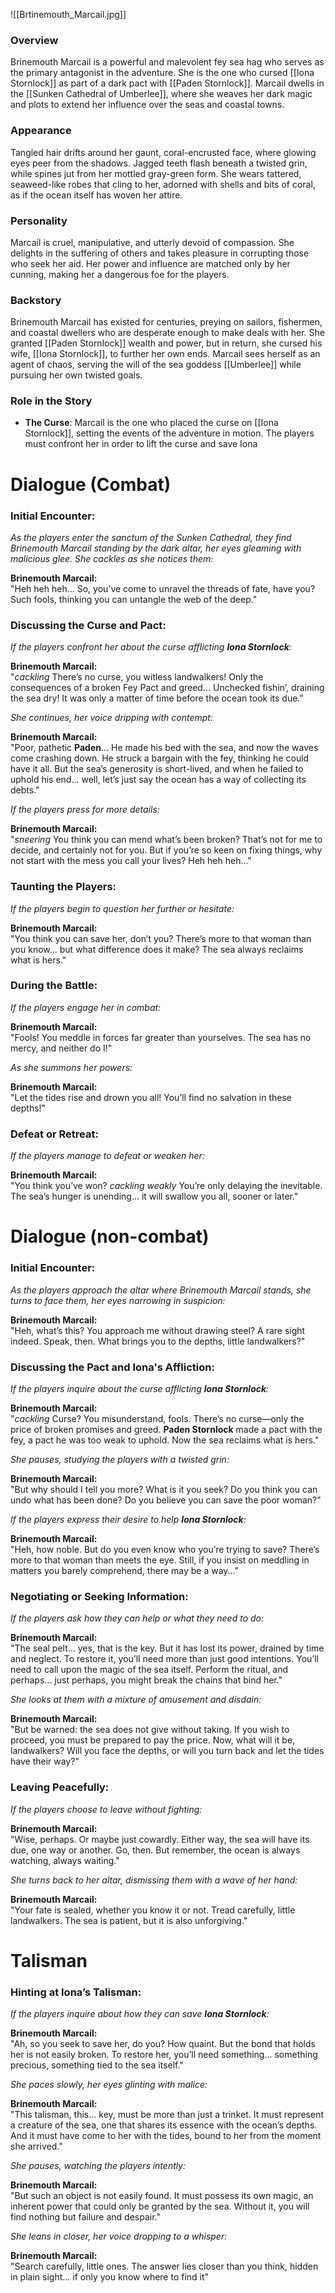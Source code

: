 ![[Brtinemouth_Marcail.jpg]]


### **Overview**
Brinemouth Marcail is a powerful and malevolent fey sea hag who serves as the primary antagonist in the adventure. She is the one who cursed [[Iona Stornlock]] as part of a dark pact with [[Paden Stornlock]]. Marcail dwells in the [[Sunken Cathedral of Umberlee]], where she weaves her dark magic and plots to extend her influence over the seas and coastal towns.

### **Appearance**
Tangled hair drifts around her gaunt, coral-encrusted face, where glowing eyes peer from the shadows. Jagged teeth flash beneath a twisted grin, while spines jut from her mottled gray-green form. She wears tattered, seaweed-like robes that cling to her, adorned with shells and bits of coral, as if the ocean itself has woven her attire.

### **Personality**
Marcail is cruel, manipulative, and utterly devoid of compassion. She delights in the suffering of others and takes pleasure in corrupting those who seek her aid. Her power and influence are matched only by her cunning, making her a dangerous foe for the players.

### **Backstory**
Brinemouth Marcail has existed for centuries, preying on sailors, fishermen, and coastal dwellers who are desperate enough to make deals with her. She granted [[Paden Stornlock]] wealth and power, but in return, she cursed his wife, [[Iona Stornlock]], to further her own ends. Marcail sees herself as an agent of chaos, serving the will of the sea goddess [[Umberlee]] while pursuing her own twisted goals.

### **Role in the Story**
- **The Curse**: Marcail is the one who placed the curse on [[Iona Stornlock]], setting the events of the adventure in motion. The players must confront her in order to lift the curse and save Iona
# Dialogue (Combat)

### **Initial Encounter:**

_As the players enter the sanctum of the Sunken Cathedral, they find Brinemouth Marcail standing by the dark altar, her eyes gleaming with malicious glee. She cackles as she notices them:_

**Brinemouth Marcail:**  
"Heh heh heh... So, you’ve come to unravel the threads of fate, have you? Such fools, thinking you can untangle the web of the deep."

### **Discussing the Curse and Pact:**

_If the players confront her about the curse afflicting **Iona Stornlock**:_

**Brinemouth Marcail:**  
"*cackling* There’s no curse, you witless landwalkers! Only the consequences of a broken Fey Pact and greed... Unchecked fishin’, draining the sea dry! It was only a matter of time before the ocean took its due."

_She continues, her voice dripping with contempt:_

**Brinemouth Marcail:**  
"Poor, pathetic **Paden**... He made his bed with the sea, and now the waves come crashing down. He struck a bargain with the fey, thinking he could have it all. But the sea’s generosity is short-lived, and when he failed to uphold his end... well, let’s just say the ocean has a way of collecting its debts."

_If the players press for more details:_

**Brinemouth Marcail:**  
"*sneering* You think you can mend what’s been broken? That’s not for me to decide, and certainly not for you. But if you’re so keen on fixing things, why not start with the mess you call your lives? Heh heh heh..."

### **Taunting the Players:**

_If the players begin to question her further or hesitate:_

**Brinemouth Marcail:**  
"You think you can save her, don’t you? There’s more to that woman than you know... but what difference does it make? The sea always reclaims what is hers."

### **During the Battle:**

_If the players engage her in combat:_

**Brinemouth Marcail:**  
"Fools! You meddle in forces far greater than yourselves. The sea has no mercy, and neither do I!"

_As she summons her powers:_

**Brinemouth Marcail:**  
"Let the tides rise and drown you all! You’ll find no salvation in these depths!"

### **Defeat or Retreat:**

_If the players manage to defeat or weaken her:_

**Brinemouth Marcail:**  
"You think you’ve won? *cackling weakly* You’re only delaying the inevitable. The sea’s hunger is unending... it will swallow you all, sooner or later."

# Dialogue (non-combat)

### **Initial Encounter:**

_As the players approach the altar where Brinemouth Marcail stands, she turns to face them, her eyes narrowing in suspicion:_

**Brinemouth Marcail:**  
"Heh, what’s this? You approach me without drawing steel? A rare sight indeed. Speak, then. What brings you to the depths, little landwalkers?"

### **Discussing the Pact and Iona's Affliction:**

_If the players inquire about the curse afflicting **Iona Stornlock**:_

**Brinemouth Marcail:**  
"*cackling* Curse? You misunderstand, fools. There’s no curse—only the price of broken promises and greed. **Paden Stornlock** made a pact with the fey, a pact he was too weak to uphold. Now the sea reclaims what is hers."

_She pauses, studying the players with a twisted grin:_

**Brinemouth Marcail:**  
"But why should I tell you more? What is it you seek? Do you think you can undo what has been done? Do you believe you can save the poor woman?"

_If the players express their desire to help **Iona Stornlock**:_

**Brinemouth Marcail:**  
"Heh, how noble. But do you even know who you’re trying to save? There’s more to that woman than meets the eye. Still, if you insist on meddling in matters you barely comprehend, there may be a way..."

### **Negotiating or Seeking Information:**

_If the players ask how they can help or what they need to do:_

**Brinemouth Marcail:**  
"The seal pelt... yes, that is the key. But it has lost its power, drained by time and neglect. To restore it, you’ll need more than just good intentions. You’ll need to call upon the magic of the sea itself. Perform the ritual, and perhaps... just perhaps, you might break the chains that bind her."

_She looks at them with a mixture of amusement and disdain:_

**Brinemouth Marcail:**  
"But be warned: the sea does not give without taking. If you wish to proceed, you must be prepared to pay the price. Now, what will it be, landwalkers? Will you face the depths, or will you turn back and let the tides have their way?"

### **Leaving Peacefully:**

_If the players choose to leave without fighting:_

**Brinemouth Marcail:**  
"Wise, perhaps. Or maybe just cowardly. Either way, the sea will have its due, one way or another. Go, then. But remember, the ocean is always watching, always waiting."

_She turns back to her altar, dismissing them with a wave of her hand:_

**Brinemouth Marcail:**  
"Your fate is sealed, whether you know it or not. Tread carefully, little landwalkers. The sea is patient, but it is also unforgiving."


# Talisman

### **Hinting at Iona’s Talisman:**

_If the players inquire about how they can save **Iona Stornlock**:_

**Brinemouth Marcail:**  
"Ah, so you seek to save her, do you? How quaint. But the bond that holds her is not easily broken. To restore her, you’ll need something... something precious, something tied to the sea itself."

_She paces slowly, her eyes glinting with malice:_

**Brinemouth Marcail:**  
"This talisman, this... key, must be more than just a trinket. It must represent a creature of the sea, one that shares its essence with the ocean’s depths. And it must have come to her with the tides, bound to her from the moment she arrived."

_She pauses, watching the players intently:_

**Brinemouth Marcail:**  
"But such an object is not easily found. It must possess its own magic, an inherent power that could only be granted by the sea. Without it, you will find nothing but failure and despair."

_She leans in closer, her voice dropping to a whisper:_

**Brinemouth Marcail:**  
"Search carefully, little ones. The answer lies closer than you think, hidden in plain sight... if only you know where to find it"
